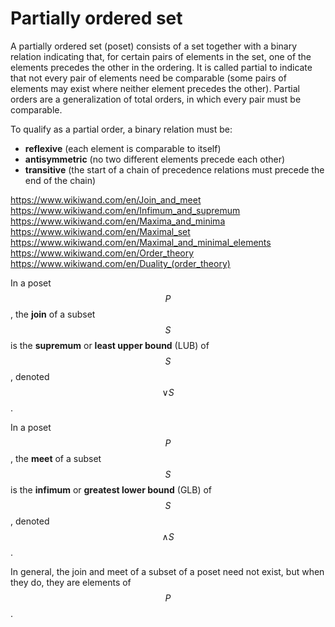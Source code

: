 # Partially ordered set

A partially ordered set (poset) consists of a set together with a binary relation indicating that, for certain pairs of elements in the set, one of the elements precedes the other in the ordering. It is called partial to indicate that not every pair of elements need be comparable (some pairs of elements may exist where neither element precedes the other). Partial orders are a generalization of total orders, in which every pair must be comparable.

To qualify as a partial order, a binary relation must be:
- **reflexive** (each element is comparable to itself)
- **antisymmetric** (no two different elements precede each other)
- **transitive** (the start of a chain of precedence relations must precede the end of the chain)






https://www.wikiwand.com/en/Join_and_meet
https://www.wikiwand.com/en/Infimum_and_supremum
https://www.wikiwand.com/en/Maxima_and_minima
https://www.wikiwand.com/en/Maximal_set
https://www.wikiwand.com/en/Maximal_and_minimal_elements
https://www.wikiwand.com/en/Order_theory
https://www.wikiwand.com/en/Duality_(order_theory)

In a poset $$P$$, the **join** of a subset $$S$$ is the **supremum** or **least upper bound** (LUB) of $$S$$, denoted $$\lor S$$.

In a poset $$P$$, the **meet** of a subset $$S$$ is the **infimum** or **greatest lower bound** (GLB) of $$S$$, denoted $$\land S$$.

In general, the join and meet of a subset of a poset need not exist, but when they do, they are elements of $$P$$.
